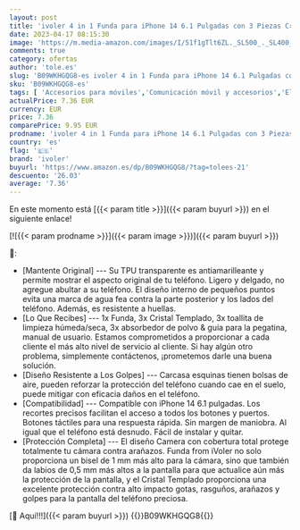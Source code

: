 ```yaml
---
layout: post
title: 'ivoler 4 in 1 Funda para iPhone 14 6.1 Pulgadas con 3 Piezas Cristal Templado  Transparente [Protección de Cámara] Carcasa Protectora Anti-Choque Case  Suave TPU Silicona Anti-arañazos Caso'
date: 2023-04-17 08:15:30
image: 'https://m.media-amazon.com/images/I/51f1gTlt6ZL._SL500_._SL400_.jpg'
comments: true
category: ofertas
author: 'tole.es'
slug: 'B09WKHGQG8-es ivoler 4 in 1 Funda para iPhone 14 6.1 Pulgadas con 3...'
sku: 'B09WKHGQG8-es'
tags: [ 'Accesorios para móviles','Comunicación móvil y accesorios','Electrónica','Fundas y carcasas para teléfonos móviles','iphone','ivoler','🇪🇸', ]
actualPrice: 7.36 EUR
currency: EUR
price: 7.36
comparePrice: 9.95 EUR
prodname: 'ivoler 4 in 1 Funda para iPhone 14 6.1 Pulgadas con 3 Piezas Cristal Templado  Transparente [Protección de Cámara] Carcasa Protectora Anti-Choque Case  Suave TPU Silicona Anti-arañazos Caso'
country: 'es'
flag: '🇪🇸'
brand: 'ivoler'
buyurl: 'https://www.amazon.es/dp/B09WKHGQG8/?tag=tolees-21'
descuento: '26.03'
average: '7.36'
---
```


En este momento está [{{< param title >}}]({{< param buyurl >}}) en el siguiente enlace!

[![{{< param prodname >}}]({{< param image >}})]({{< param buyurl >}})

🔎:

- [Mantente Original] --- Su TPU transparente es antiamarilleante y permite mostrar el aspecto original de tu teléfono. Ligero y delgado, no agregue abultar a su teléfono. El diseño interno de pequeños puntos evita una marca de agua fea contra la parte posterior y los lados del teléfono. Además, es resistente a huellas.
- [Lo Que Recibes] --- 1x Funda, 3x Cristal Templado, 3x toallita de limpieza húmeda/seca, 3x absorbedor de polvo & guía para la pegatina, manual de usuario. Estamos comprometidos a proporcionar a cada cliente el más alto nivel de servicio al cliente. Si hay algún otro problema, simplemente contáctenos, ¡prometemos darle una buena solución.
- [Diseño Resistente a Los Golpes] --- Carcasa esquinas tienen bolsas de aire, pueden reforzar la protección del teléfono cuando cae en el suelo, puede mitigar con eficacia daños en el teléfono.
- [Compatibilidad] --- Compatible con iPhone 14 6.1 pulgadas. Los recortes precisos facilitan el acceso a todos los botones y puertos. Botones táctiles para una respuesta rápida. Sin margen de maniobra. Al igual que el teléfono está desnudo. Fácil de instalar y quitar.
- [Protección Completa] --- El diseño Camera con cobertura total protege totalmente tu cámara contra arañazos. Funda from iVoler no solo proporciona un bisel de 1 mm más alto para la cámara, sino que también da labios de 0,5 mm más altos a la pantalla para que actualice aún más la protección de la pantalla, y el Cristal Templado proporciona una excelente protección contra alto impacto gotas, rasguños, arañazos y golpes para la pantalla del teléfono preciosa.

[🛒 Aquí!!!]({{< param buyurl >}})
{{<world>}}B09WKHGQG8{{</world>}}
